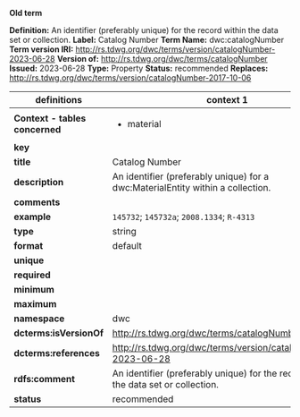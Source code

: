 **Old term**

**Definition:** An identifier (preferably unique) for the record within the data set or collection.
**Label:** Catalog Number
**Term Name:** dwc:catalogNumber
**Term version IRI:** http://rs.tdwg.org/dwc/terms/version/catalogNumber-2023-06-28
**Version of:** http://rs.tdwg.org/dwc/terms/catalogNumber
**Issued:** 2023-06-28
**Type:** Property
**Status:** recommended
**Replaces:** http://rs.tdwg.org/dwc/terms/version/catalogNumber-2017-10-06


| definitions | context 1 |
|-|-|
| **Context - tables concerned** | <ul><li>material</li></ul> |
| **key** |  |
| **title** | Catalog Number |
| **description** | An identifier (preferably unique) for a dwc:MaterialEntity within a collection. |
| **comments** |  |
| **example** | `145732`; `145732a`; `2008.1334`; `R-4313` |
| **type** | string |
| **format** | default |
| **unique** |  |
| **required** |  |
| **minimum** |  |
| **maximum** |  |
| **namespace** | dwc |
| **dcterms:isVersionOf** | http://rs.tdwg.org/dwc/terms/catalogNumber |
| **dcterms:references** | http://rs.tdwg.org/dwc/terms/version/catalogNumber-2023-06-28 |
| **rdfs:comment** | An identifier (preferably unique) for the record within the data set or collection. |
| **status** | recommended |
